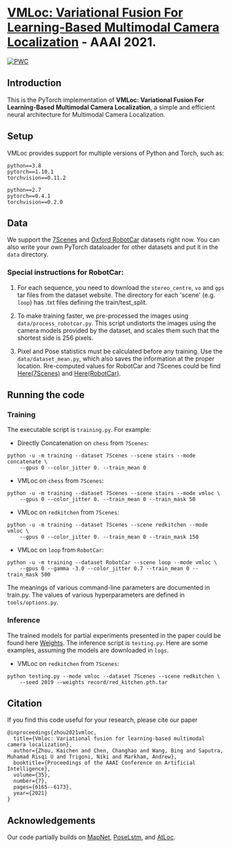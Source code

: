 # [VMLoc: Variational Fusion For Learning-Based Multimodal Camera Localization](https://arxiv.org/pdf/2003.07289.pdf) - AAAI 2021.

[![PWC](https://img.shields.io/endpoint.svg?url=https://paperswithcode.com/badge/mvloc-multimodal-variational-geometry-aware/visual-localization-on-oxford-radar-robotcar)](https://paperswithcode.com/sota/visual-localization-on-oxford-radar-robotcar?p=mvloc-multimodal-variational-geometry-aware)


## Introduction 

This is the PyTorch implementation of **VMLoc: Variational Fusion For Learning-Based Multimodal Camera Localization**, a simple and efficient neural architecture for Multimodal Camera Localization.

## Setup

VMLoc provides support for multiple versions of Python and Torch, such as:
```
python==3.8 
pytorch==1.10.1 
torchvision==0.11.2 
```
```
python==2.7
pytorch==0.4.1
torchvision==0.2.0
```

## Data
We support the [7Scenes](https://www.microsoft.com/en-us/research/project/rgb-d-dataset-7-scenes/) and [Oxford RobotCar](http://robotcar-dataset.robots.ox.ac.uk/) datasets right now. You can also write your own PyTorch dataloader for other datasets and put it in the `data` directory.

### Special instructions for RobotCar:

1. For each sequence, you need to download the `stereo_centre`, `vo` and `gps` tar files from the dataset website. The directory for each 'scene' (e.g. `loop`) has .txt files defining the train/test_split.
 
2. To make training faster, we pre-processed the images using `data/process_robotcar.py`. This script undistorts the images using the camera models provided by the dataset, and scales them such that the shortest side is 256 pixels.

3. Pixel and Pose statistics must be calculated before any training. Use the `data/dataset_mean.py`, which also saves the information at the proper location. Rre-computed values for RobotCar and 7Scenes could be find [Here(7Scenes)](https://github.com/BingCS/AtLoc/tree/master/data/7Scenes) and [Here(RobotCar)](https://github.com/BingCS/AtLoc/tree/master/data/RobotCar).

## Running the code

### Training
The executable script is `training.py`. For example:

- Directly Concatenation on `chess` from `7Scenes`: 
```
python -u -m training --dataset 7Scenes --scene stairs --mode concatenate \
    --gpus 0 --color_jitter 0. --train_mean 0
```

- VMLoc on `chess` from `7Scenes`: 
```
python -u -m training --dataset 7Scenes --scene stairs --mode vmloc \
    --gpus 0 --color_jitter 0. --train_mean 0 --train_mask 50
```

- VMLoc on `redkitchen` from `7Scenes`: 
```
python -u -m training --dataset 7Scenes --scene redkitchen --mode vmloc \
    --gpus 0 --color_jitter 0. --train_mean 0 --train_mask 150
```

- VMLoc on `loop` from `RobotCar`: 
```
python -u -m training --dataset RobotCar --scene loop --mode vmloc \
    --gpus 0 --gamma -3.0 --color_jitter 0.7 --train_mean 0 --train_mask 500
```

The meanings of various command-line parameters are documented in train.py. The values of various hyperparameters are defined in `tools/options.py`.

### Inference
The trained models for partial experiments presented in the paper could be found here [Weights](https://drive.google.com/drive/folders/1QsdVHYKsPNeLRgOxYKDBGKeOTUJocK0A?usp=drive_link). The inference script is `testing.py`. Here are some examples, assuming the models are downloaded in `logs`.

- VMLoc on `redkitchen` from `7Scenes`: 
```
python testing.py --mode vmloc --dataset 7Scenes --scene redkitchen \
    --seed 2019 --weights record/red_kitchen.pth.tar
```

## Citation
If you find this code useful for your research, please cite our paper

```
@inproceedings{zhou2021vmloc,
  title={Vmloc: Variational fusion for learning-based multimodal camera localization},
  author={Zhou, Kaichen and Chen, Changhao and Wang, Bing and Saputra, Muhamad Risqi U and Trigoni, Niki and Markham, Andrew},
  booktitle={Proceedings of the AAAI Conference on Artificial Intelligence},
  volume={35},
  number={7},
  pages={6165--6173},
  year={2021}
}
```
## Acknowledgements
Our code partially builds on [MapNet](https://github.com/NVlabs/geomapnet), [PoseLstm](https://github.com/hazirbas/poselstm-pytorch), and [AtLoc](https://github.com/BingCS/AtLoc/tree/master).
